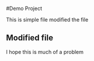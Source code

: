 #Demo Project

This is simple file
modified the file

## Modified file

I hope this is much of a problem